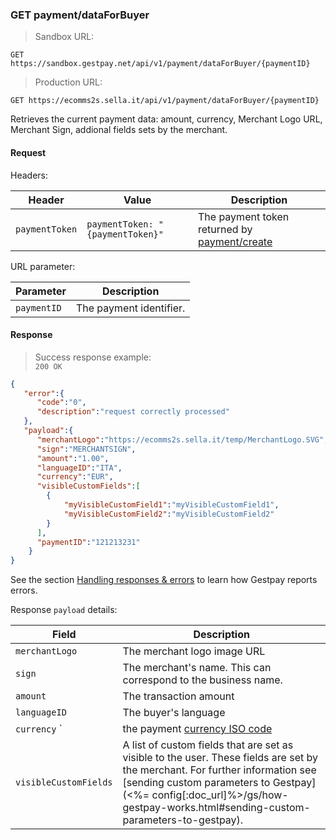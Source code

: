 ### GET payment/dataForBuyer


> Sandbox URL:

```
GET https://sandbox.gestpay.net/api/v1/payment/dataForBuyer/{paymentID}
```


> Production URL: 

```
GET https://ecomms2s.sella.it/api/v1/payment/dataForBuyer/{paymentID}
```


Retrieves the current payment data: amount, currency, Merchant Logo URL, Merchant Sign, addional fields sets by the merchant.

#### Request 

Headers: 

| Header          | Value                         | Description                                                        |
| --------------- | ----------------------------- | ------------------------------------------------------------------ |
| `paymentToken` | `paymentToken: "{paymentToken}"` | The payment token returned by [payment/create](##post-payment-create-beta) |

URL parameter: 

| Parameter | Description | 
| --------- | ----------- | 
| `paymentID` | The payment identifier. | 

#### Response 

> Success response example:<br>
> `200 OK`

```json
{
   "error":{  
      "code":"0",
      "description":"request correctly processed"
   },
   "payload":{  
      "merchantLogo":"https://ecomms2s.sella.it/temp/MerchantLogo.SVG",
      "sign":"MERCHANTSIGN",
      "amount":"1.00",
      "languageID":"ITA",
      "currency":"EUR",
      "visibleCustomFields":[  
        {  
            "myVisibleCustomField1":"myVisibleCustomField1",
            "myVisibleCustomField2":"myVisibleCustomField2"
        }
      ],
      "paymentID":"121213231"
    }
}
```

See the section [Handling responses & errors](#handling-responses-amp-errors) to learn how Gestpay reports errors.

Response `payload` details:


| Field          | Description 
| -------------- | -----------
| `merchantLogo` | The merchant logo image URL
| `sign` | The merchant's name. This can correspond to the business name.
| `amount` | The transaction amount 
| `languageID` | The buyer's language 
| `currency` ` | the payment [currency ISO code](#currency-codes) 
| `visibleCustomFields` | A list of custom fields that are set as visible to the user. These fields are set by the merchant. For further information see [sending custom parameters to Gestpay](<%= config[:doc_url]%>/gs/how-gestpay-works.html#sending-custom-parameters-to-gestpay). 